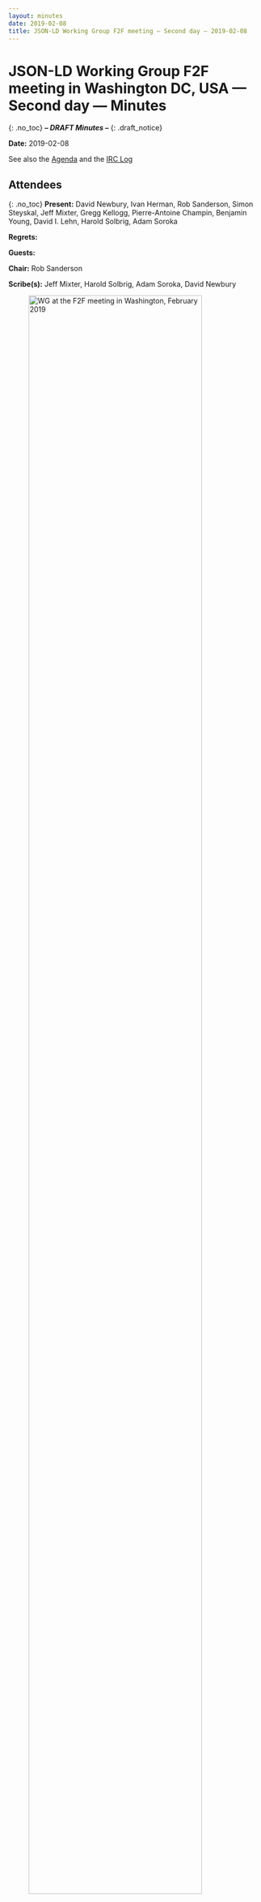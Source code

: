 ```yaml
---
layout: minutes
date: 2019-02-08
title: JSON-LD Working Group F2F meeting — Second day — 2019-02-08
---
```


# JSON-LD Working Group F2F meeting in Washington DC, USA — Second day — Minutes
{: .no_toc}
***– DRAFT Minutes –***
{: .draft_notice}

**Date:** 2019-02-08

See also the [Agenda](https://tinyurl.com/ycsvtmu9) and the [IRC Log](https://www.w3.org/2019/02/08-json-ld-irc.txt)

## Attendees
{: .no_toc}
**Present:** David Newbury, Ivan Herman, Rob Sanderson, Simon Steyskal, Jeff Mixter, Gregg Kellogg, Pierre-Antoine Champin, Benjamin Young, David I. Lehn, Harold Solbrig, Adam Soroka

**Regrets:** 

**Guests:** 

**Chair:** Rob Sanderson

**Scribe(s):** Jeff Mixter, Harold Solbrig, Adam Soroka, David Newbury

<figure>
<img width="90%" src="/2018/json-ld-wg/assets/images/Washington_2019_small.jpg" title="WG at the F2F meeting in Washington, February 2019"/>
<caption><br>From left to right: David Lehn, Rob Sanderson, Harold Solbrig, David Newbury, Ivan Herman, Jeff Mixter, Gregg Kellogg, and Adam Soroka. (Pierre-Antoine Champin, Benjaming Young and Simon Steyskal dialed-in to the call)</caption>
</figure>



## Content:
{: .no_toc}

* TOC
{:toc}
---


> *Simon Steyskal:* whiteboard link [https://docs.google.com/document/d/1FcbySJzY5QyBW6HcCtO0LCUmppgIJqQzv565BqC5bOU/edit?pli=1#heading=h.vjeyyuqsyju9](https://docs.google.com/document/d/1FcbySJzY5QyBW6HcCtO0LCUmppgIJqQzv565BqC5bOU/edit?pli=1#heading=h.vjeyyuqsyju9)

### 1. Sealing ... again
{: #section1}

**Pierre-Antoine Champin:** not ok with the decision with context null being able to wipe everything. It is brittle and using a nested context that could have null. It is not necessary to seal terms  
… we are overwriting context null  
… solution is to separate the functions and create a new keyword that can be used to unseal all of the current sealed terms. @unseal no would unseal all terms for example  
… sealed terms would not be touched  
… a third benefit would make it easier to deal with the situation where you import a sealed context  

**Ivan Herman:** what this means is that a context null wipes out everything except what is sealed?  

**Pierre-Antoine Champin:** no opinion on how this would function but sealed terms would not be affected  

**David Newbury:** for the use case where you have an area in the document we would need to use unsealed and context null  

**Rob Sanderson:** you could unseal everything and adding null to blow everything away  

**Gregg Kellogg:** is you see the @seal today it would have problems  

**Ivan Herman:** this is very similar to the extension conversation we had yesterday  

**Pierre-Antoine Champin:** this is a separation of concerns to unseal terms and/or wipe the context  

**Ivan Herman:** yesterday we came to this a realized that we do not have a real use case for this  

**Ivan Herman:** if you look at the examples at the end we decided to seal individual terms so in the current proposal we should rather look being able to unseal individual terms  

**Gregg Kellogg:** there is the asymmetry of unseal and seal - unseal unseals everything. This need does not seem to exist in the wild.  
… not in favor of doing this  

**Pierre-Antoine Champin:** agrees that the syntax is a bit odd but regarding the use cases from yesterday we were looking for a way to unseal the entire context. the use case here is when you encounter random sealed contexts in the wild  

**Gregg Kellogg:** if we allow you to fix wild sealed contexts we lower the need/concern to get the use of seal correct  
… better option is to have the community decide what should be sealed  

**David Newbury:** if we provide a mechanism to unseal sealed context that defeats the original point of this issue  

**Adam Soroka:** thought is was more of a strong suggestion to not unseal not a restriction to unseal  

**Pierre-Antoine Champin:** my concern about context null we are defeating the reason for seal but in a more sneaky way. this proposal clearly defines what we are doing and can imply why we are doing it  

**Gregg Kellogg:** wanted to note that we can not expect sanctity around contexts sealed, unsealed, null, etc  
… more comfortable with context null  

**Rob Sanderson:** also prefer context null because it raises the stakes for the user as opposed to just unsealing the terms. with null, you need to start all over  

**Adam Soroka:** if you want to unseal the context terms, you need to know all of the terms to unseal but if you can unseal at the context level  
… it is not a huge problem  

**Ivan Herman:** we should put in a proposal and move on  

**Rob Sanderson:** sounds like we prefer the decision from yesterday  

> **Proposed resolution: After discussion, we agree on no change to sealed contexts from yesterday** *(Rob Sanderson)*
{: .proposed_resolution}

> *Rob Sanderson:* +1

> *Gregg Kellogg:* +1

> *Pierre-Antoine Champin:* +1

> *Harold Solbrig:* +1

> *Jeff Mixter:* +1

> *Ivan Herman:* +1

> *David I. Lehn:* +1

> *Simon Steyskal:* +1

> ***Resolution #1: After discussion, we agree on no change to sealed contexts from yesterday*** {: #resolution1 .resolution}

### 2. adding metadata to contexts
{: #section2}

> *Rob Sanderson:* github: [https://github.com/w3c/json-ld-syntax/issues/108](https://github.com/w3c/json-ld-syntax/issues/108)

**Rob Sanderson:** from the discussion around sealing  
… beyond being able to seal we want to check if a context has changed  
… you should be able to annotate the context to know its version or a checksum to test it  
… there is a spec that already does this SRI  
… a 1.1 processor could use this to see if a context has changed and if so do something  

> *Simon Steyskal:* link to SRI [https://www.w3.org/TR/SRI/](https://www.w3.org/TR/SRI/)

**Ivan Herman:** originally this type of feature was based on the desire to create a helping hand for implementations that want to use caching for contexts  
… this is also what SRI is used with in HTML  

> *Ivan Herman:* -> [https://github.com/w3c/json-ld-syntax/issues/108#issuecomment-460201634](https://github.com/w3c/json-ld-syntax/issues/108#issuecomment-460201634) another syntax

**Ivan Herman:** as an alternative we could have data that points to the nearest stored version of the context similar to how CSS works  
… extra metadata for the context could be added and might be useful  

**David Newbury:** how is this related to hash links?  

**Ivan Herman:** SRI is around and tested  
… for SRI it is an existing implementation feature in HTML so all we have to so is refer to the SRI documentation  

**Benjamin Young:** question the value of encoding this in the context  
… concerned about adding all of the metadata for contexts into the context  

> *Rob Sanderson:* spec: [https://tools.ietf.org/html/draft-sporny-hashlink-02](https://tools.ietf.org/html/draft-sporny-hashlink-02)

> *Benjamin Young:* msporny's write up of hashlink's value to JSON-LD (and friends) [https://lists.w3.org/Archives/Public/public-json-ld-wg/2019Jan/0000.html](https://lists.w3.org/Archives/Public/public-json-ld-wg/2019Jan/0000.html)

**Gregg Kellogg:** this seems like we are in the HTML domain based on the use cases  
… like the idea of pathing but feel like we should not bake that into the standard  

> *Benjamin Young:* +1 to gkellogg's thoughts

**Harold Solbrig:** this seems like a general problem not specific to JSON-LD  

**Rob Sanderson:** against hashlinks because it is not normative. This is not prohibited but we do not need to explicitly say so. Do not want to focus just an a HTML approach  

**Adam Soroka:** maybe we could offer best practices  

> *Rob Sanderson:* +1 to best practice note

**Adam Soroka:** should we kick this issue up for the broader community to discuss  

**Ivan Herman:** do not see the relation to HTML as relevant. For SRI all we need is a clear definition of what the hash value we are using is referring to  

**Adam Soroka:** do we need to specify what to do with the hash value  

**Ivan Herman:** no  

**Adam Soroka:** is this a protocol level question?  

**David I. Lehn:** the readability could be a concern  

**Rob Sanderson:** reliance on the http headers seems not feasible. Since a document can load in multiple contexts where should that information be stored and acted upon.  

**Gregg Kellogg:** if the integrity checking is not done on the processor than it will not work  

**Harold Solbrig:** this is another feature we are adding to JSON-ld  
… what do we gain for adding this into the spec?  

**Ivan Herman:** if you want to help folks that are on a bad network connection - this could solve that problem.  

**Harold Solbrig:** what about support for current integrity versioning approaches that work and are used?  

**David Newbury:** to implement this we will need to add a third way to reference contexts  

**Ivan Herman:** we could defer this because it opens a lot of questions that we would need to address  

**Ivan Herman:** what do say to the folks that have this problem now  
… we do not have anything in our spec to address this use case concern  

**Gregg Kellogg:** this is a resource caching issue and there is ways to solve this currently  

**David Newbury:** is we allow metadata in context - we could also rethink adding documentation in the context  

**Adam Soroka:** is integrity also part of the concern?  

**Ivan Herman:** there are a few reference implementations. They should try to implement the best possible caching control and see how it work and document how to do it  

**Ivan Herman:** all of these implementations should serve as examples on how to solve this problem  

> *Benjamin Young:* current CG "best practice" for caching [https://json-ld.org/spec/latest/json-ld-api-best-practices/#cache-context](https://json-ld.org/spec/latest/json-ld-api-best-practices/#cache-context)

**Rob Sanderson:** the issue of integrity is related to versioning - want to ensure that the contexts that are being loaded are not mutable  

**Harold Solbrig:** this is sort of what http expire headers are used for  

**Harold Solbrig:** if we did SRI we would need to explain how it works and what to do with it  

**Rob Sanderson:** we should propose that this is an issue but we are not the folks to deal with it  

**Ivan Herman:** agreed but we might want to also say that we will be more rigorous about documenting how implementors do this  

> **Proposed resolution: Defer the integrity/context metadata related issues, and request early horizontal review from security, privacy and TAG.** *(Rob Sanderson)*
{: .proposed_resolution}

> *Ivan Herman:* +1

> *Gregg Kellogg:* +1

> *Jeff Mixter:* +1

> *Rob Sanderson:* +1

> *Simon Steyskal:* +1

> *Benjamin Young:* +1

> *David Newbury:* +1

> *Pierre-Antoine Champin:* +1

> ***Resolution #2: Defer the integrity/context metadata related issues, and request early horizontal review from security, privacy and TAG.*** {: #resolution2 .resolution}

### 3. "itemref", issue 19
{: #section3}

**Rob Sanderson:** issue occurs when resource occurs multiple times in the graph.  What would be nice that if you knew that terms got used repeatedly...  
… would be nice if you had references from the inclusion to included.  JSON API calls it "included"  
… JSON Schema has $ref.  

> *David Newbury:* [https://jsonapi.org/format/1.1/#document-top-level](https://jsonapi.org/format/1.1/#document-top-level)

> *David Newbury:* an example of it in the JSON-API spec is here: [https://jsonapi.org/format/1.1/#document-compound-documents](https://jsonapi.org/format/1.1/#document-compound-documents)

**Rob Sanderson:** useful in graph context so you can use references rather than values  
… is this a frame issue or syntax?  We decided both - could go into framing to know that "included" is not a predicate, it is the inclusion  
… references block rather than <base#>included.  

**Gregg Kellogg:** did you consider the RDFa approach, where there is a way to output triples where after parsing there is a reasoning step?  

**Ivan Herman:** I thought that was more directly done...  

**Gregg Kellogg:** ... that was microdata. RDFa is more directly — reasoner takes triples and outputs w/ different subject.  

**Jeff Mixter:** is there a way to solve this with @graph?  
… I have a first block of JSON which is object outside of a graph and add subgraphs with aliased keyword  

**Ivan Herman:** this is mixing levels — syntax is similar but this is not a graph  

**Gregg Kellogg:** inverse properties?  Included have reverse relationships to items that are included  
… is `classificaton_of` is at term that is an `@reverse` -- achieves separation of concerns but also includes expanding, compacting and framing for round trip  

**Rob Sanderson:** would still need an `@nest` property.  

**Ivan Herman:** there are two ways to look at this:  
… 1) enum:c6 is an internal reference that we could handle with fragment id in graph, but I have an extra triple in the graph ...  
… you get extra links  
… 2) conceptually expect value of enum:c6 to be physically replicated and put back into the node  
… itemref did the replication option  
… JSON Schema creates a fragment identifier, but is this what you are looking for?  

**David Newbury:** our use case is the latter case  
… because in a JSON only environment, knowing where to go is difficult.  

**Ivan Herman:** Option 2) requires duplication and massaging in graph...  

**Rob Sanderson:** gregg's proposal w/ `included : {"@container": "@id"}` (sort of) works  

**Ivan Herman:** included should be a nest  

**David Newbury:** how do I get option 2) (included under classification)?  

**Gregg Kellogg:** we'd still need an inverse thing.  If I have an id map but want to say it is sort of transparent...  

**Ivan Herman:** if a term is defined to be `@nest`, does `@id` still work or do you ignore that once and for all?  

**Gregg Kellogg:** `@nest` allows me to use an intermediate property to hold things which are pushed up.  We want subtree to be somewhere else  

**Ivan Herman:** if included is `@nest`, is `@container: @id` still valid?  

**Gregg Kellogg:** round tripping is an issue as well.  

**Benjamin Young:** posted playground example above that uses "embedded".  Seems to do what you want.  Note that "included" is an array in  
… json API not an object.  Also introducing a non-JSON reference mechanism  

**Ivan Herman:** what you do is define a graph, not the content of the graph  

**Rob Sanderson:** there is a blank node `_:b0` which has a name and a type  

**Gregg Kellogg:** use a preprocessing tool or do it the way RDFa does it?  

**David Newbury:** I could do this but it wouldn't be valid JSON-LD ...  

**Gregg Kellogg:** It would be, but it wouldn't be the graph you are looking for  

> *Harold Solbrig:* (discussion about examples on FTF document... w/ `@nest` and rather than containing , references object...)

**David Newbury:** in practice we use `@id` in our main document and use a placeholder in data, but requires an addition piece of semantic ata  

**Pierre-Antoine Champin:** 2 questions.  1) Do we agree that the enum term should be defined as well?  (a: yes)  
… 2) is `"@type": "@nest"` the way it would be written?  (a: no)  

> *Rob Sanderson:* nest: [https://www.w3.org/TR/json-ld11/#ex-65-defining-property-nesting](https://www.w3.org/TR/json-ld11/#ex-65-defining-property-nesting)

**Gregg Kellogg:** could handle it with n3 reasoning?  
… it seems like we are trying to do things at a totally different level.  

**Adam Soroka:** one other wrinkle ... this would play oddly with a streaming processor.  

**Gregg Kellogg:** this is the reason we did rdfa the way we did  

**Ivan Herman:** in rdfa we define terms and additional semantic rules, which is what we do here.  

**Gregg Kellogg:** it has already been done, we could just reference it.  

> *Gregg Kellogg:* [https://www.w3.org/TR/html-rdfa/#property-copying](https://www.w3.org/TR/html-rdfa/#property-copying)

**Ivan Herman:** done through RDF, but way too complicated...  

> *Pierre-Antoine Champin:* reminds me of the very first version of RDF `rdf:aboutEach`

> *Rob Sanderson:* [http://tinyurl.com/ydgfcgl4](http://tinyurl.com/ydgfcgl4)

> *Harold Solbrig:* (azaroth using playground example between jane and john...)

**Ivan Herman:** copying vs. referencing.  We can say that copying stuff is outside json-ld.  
… reference, however, might be doable.  What do we need to make the example on the screen (enum:c6, ... in issue #19) work  
… . included is there because of bookkeeping.  The approach feels natural  
… if included is nested, you take it out of the equation altogether...  

**Rob Sanderson:** needs to be a new syntax (`"@id": "@nest"`?)  

**Simon Steyskal:** works as expected on playground but `@id: @nest` doesn't work  

> *Pierre-Antoine Champin:* [https://json-ld.org/playground-dev/#startTab=tab-nquads&json-ld=%7B%22%40context%22%3A%5B%22http%3A%2F%2Fschema.org%2F%22%2C%7B%22labels%22%3A%7B%22%40id%22%3A%22%40nest%22%7D%7D%5D%2C%22%40type%22%3A%22Person%22%2C%22labels%22%3A%5B%7B%22familyName%22%3A%22Doe%22%7D%2C%7B%22givenName%22%3A%22Jane%22%7D%5D%7D](https://json-ld.org/playground-dev/#startTab=tab-nquads&json-ld=%7B%22%40context%22%3A%5B%22http%3A%2F%2Fschema.org%2F%22%2C%7B%22labels%22%3A%7B%22%40id%22%3A%22%40nest%22%7D%7D%5D%2C%22%40type%22%3A%22Person%22%2C%22labels%22%3A%5B%7B%22familyName%22%3A%22Doe%22%7D%2C%7B%22givenName%22%3A%22Jane%22%7D%5D%7D)

**Gregg Kellogg:** is there a way through `@nest` to subsume `@graph` while defining a bush  

**Gregg Kellogg:** today, nesting requires the object  

**Gregg Kellogg:** There's obviously work to be done...  

**Rob Sanderson:** how much?  

**Gregg Kellogg:** (waffles and ponders...) involves extending id of nesting... there a lot of angles to this, man.  

**David Newbury:** to clarify, we're not addressing framing right now, correct?  

**Ivan Herman:** workergnome -- is this approach still ok?  Does it accomplish what you want?  

> **Proposed resolution: Continue to explore `@nest` with additional features, such as `@container:@id`, as a solution to issue #19** *(Rob Sanderson)*
{: .proposed_resolution}

> *Ivan Herman:* +1

> *Simon Steyskal:* +1

> *Rob Sanderson:* +1

> *Jeff Mixter:* +1

> *Harold Solbrig:* +1

> *Gregg Kellogg:* +1

> *David I. Lehn:* +1

> *Adam Soroka:* +1

> *Pierre-Antoine Champin:* +1

> *David Newbury:* +1

> ***Resolution #3: Continue to explore `@nest` with additional features, such as `@container:@id`, as a solution to issue #19*** {: #resolution3 .resolution}

> *Benjamin Young:* +1

> ***Action #1: gkellogg and pchampin to explore effect of `@nest+@container:@id` on compaction and expansion***
{: #action1 .action}

### 4. YAML? CBOR?
{: #section4}

> *Simon Steyskal:* charter [https://www.w3.org/2018/03/jsonld-wg-charter.html](https://www.w3.org/2018/03/jsonld-wg-charter.html)

**Rob Sanderson:** [quotes from charter]  

**Ivan Herman:** I have no idea how that got there  
… i.e. who wanted that there  

**Gregg Kellogg:** there was some yaml-ld out there  
… but CBOR is more interesting  

> *Rob Sanderson:* CBOR: [http://cbor.io/](http://cbor.io/)

> *Benjamin Young:* YAML: [https://yaml.org/](https://yaml.org/)

**Ivan Herman:** we should ignore the complexites of CBOR  
… that go beyond JSON  

**Gregg Kellogg:** support for native types in CBOR would be useful if we do CBOR  

**Benjamin Young:** the CBOR idea is more complicated, but more valuable  
… the broader question is whether someone intends to process this kind of stuff w/o conversion to JSON first  

**Ivan Herman:** tbc, we cannot publish a recommendation on this, but we can publish a note  

**Benjamin Young:** CBOR is important in the space of crypto, signing, etc.  

**David I. Lehn:** YAML has  a lot of advanced features, e.g. linking, a type system  
… that's all interesting, but it doesn't match JSON-LD at all  
… that feels like a different spec  

**Gregg Kellogg:** we could offer spec text such that the native types could be extended  
… we might be bale to provide an extension model for that  

**Ivan Herman:** we are a small group  
… anything we have here requires ownership from someone  
… if I have to choose, the one that has a market is CBOR  
… much as I like YAML, it has a small usage  

**David I. Lehn:** YAML is used a lot for configuration  

**Ivan Herman:** just trying to be realistic  

**Harold Solbrig:** bioinformatics and biology used the heck out of YAML, not so much JSON  

**Ivan Herman:** do we have someone who will own this?  

**Rob Sanderson:** Is anyone willing to own a document that describes the relationships between these languages  

**Harold Solbrig:** there may be interest from my group, let me check into it  

**Ivan Herman:** if we can do one, we should do CBOR! It's binary.  
… we would get a binary format for free  

**Ivan Herman:** has anyone tried conversion to see what the gain is?  

> *Adam Soroka:* [discussion of potential space gains]

> *Simon Steyskal:* [http://cbor.me](http://cbor.me)

> *Adam Soroka:* [discussion of CBOR]

**Rob Sanderson:** we can put some priorities into the various notes documents we've discussed  
… the community would benefit much more from the primer than anything about YAML  

> *Adam Soroka:* [general agreement]

> *Ivan Herman:* There is also [http://cbor.io/](http://cbor.io/) for the spec and overview

> **Proposed resolution: Defer CBOR / YAML / *  -LD until primer document is under way ; hsolbrig to investigate if he can be editor for *-LD** *(Rob Sanderson)*
{: .proposed_resolution}

> *Rob Sanderson:* +1

> *Adam Soroka:* +1

> *Simon Steyskal:* +1

> *Harold Solbrig:* +1

> *Gregg Kellogg:* +1

> *David I. Lehn:* +1

> *David Newbury:* +1

> *Ivan Herman:* +1

> ***Resolution #4: Defer CBOR / YAML / *  -LD until primer document is under way ; hsolbrig to investigate if he can be editor for *-LD*** {: #resolution4 .resolution}

**Rob Sanderson:** we have completed our agenda, which other issues shall we tackle?  

> *Rob Sanderson:* project: [https://github.com/orgs/w3c/projects/4](https://github.com/orgs/w3c/projects/4)

### 5. Issue Triage
{: #section5}

#### 5.1. Feature Detection in JSON-LD Processors
{: #section5-1}

> *Adam Soroka:* [https://github.com/w3c/json-ld-syntax/issues/33](https://github.com/w3c/json-ld-syntax/issues/33)

**Gregg Kellogg:** Close won't fix for #33?  

> *Rob Sanderson:* +1 to close wontfix, due to lack of time and the extent of the new work

**Gregg Kellogg:** this would injure interoperability  

**Rob Sanderson:** agreed  
… and it's a big ask to prescribe all the features  

**Ivan Herman:** do we close it? or defer it?  

**David I. Lehn:** This was a while ago  
… we were coming up with lots of features  

**Gregg Kellogg:** and then mediatypes have been used for just this  

**David Newbury:** I would happily close  
… this kind of version inspection-- the complexity outweighs any benefit  
… we want to put the burden on implementors, this does the opposite  

**David I. Lehn:** one place this might help is with something like JSON literals,  

**Rob Sanderson:** that goes right to the interop question  

**Gregg Kellogg:** the reason we needed `@version` is to make a 1.0 processor die because it would not check the range of various keys  
… which we've tightened up in 1.1.  
… we used to leave that open  
… so adding something more specific to `@version` would be gratuitous, in that sense  

**Ivan Herman:** why would this help the user?  
… I don't care about the devs-- they will manage  
… but this will complicate life for the users!  
… I don't see who would gaim  

> **Proposed resolution: Close #33, wontfix. Extension mechanism is just to add features to the context that a processor does not understand.** *(Rob Sanderson)*
{: .proposed_resolution}

> *Ivan Herman:* +1

> *Gregg Kellogg:* +1

> *David Newbury:* +1

> *Jeff Mixter:* +1

> *Rob Sanderson:* +1

> *Simon Steyskal:* +1

> *Harold Solbrig:* +1

> *ajs6f>ajs6f:* has joined #json-ld

> *ajs6f>:* `<ajs6f>`+1

> ***Resolution #5: Close #33, wontfix. Extension mechanism is just to add features to the context that a processor does not understand.*** {: #resolution5 .resolution}

#### 5.2. Streaming Profiles for JSON-LD to/from RDF
{: #section5-2}

> *Rob Sanderson:* ref: [https://github.com/w3c/json-ld-api/issues/5](https://github.com/w3c/json-ld-api/issues/5)

> *ajs6f>gkellogg:* there are savings to be realized if one could spec a profile for streaming

**Gregg Kellogg:** this profile would say, "to be streamed, a JSON_LD serialization would need to have the following characteristics  

**Ivan Herman:** analysis of the format with this in mind  

**Ivan Herman:** I'd say defer  
… this might be interesting enough that someone might publish something before this WG ends  

**Gregg Kellogg:** we could publish something that invites people to work on this  

> **Proposed resolution: Streaming is interesting, but not high priority for work given current participants ; highlight in a blog post** *(Rob Sanderson)*
{: .proposed_resolution}

> *Gregg Kellogg:* +1

> *Adam Soroka:* +1

> *Rob Sanderson:* +1

> *Benjamin Young:* +1

> *Simon Steyskal:* +1

> *Ivan Herman:* +1

> *David I. Lehn:* +1

> *Jeff Mixter:* +1

> *Harold Solbrig:* +1

> *David Newbury:* +1

> ***Resolution #6: Streaming is interesting, but not high priority for work given current participants ; highlight in a blog post*** {: #resolution6 .resolution}

#### 5.3. Define media profile for frames
{: #section5-3}

> *Adam Soroka:* [https://github.com/w3c/json-ld-framing/issues/21](https://github.com/w3c/json-ld-framing/issues/21)

> *Adam Soroka:* [https://github.com/w3c/json-ld-framing/issues/28](https://github.com/w3c/json-ld-framing/issues/28)

**Gregg Kellogg:** the framing document that did not become a rec has a mimetype in it  
… but that was a bad idea-- we have profiles!  
… we have a profile param that identifies a context  
… we don't require that the context be published with that profile  
… should we require that of frames?  
… you might want to do that because frames use different keywords  

**Rob Sanderson:** if you push a frame document into a regular JSON-LD proc, it should beef  

**Gregg Kellogg:** [describes framing in general]  

> *Rob Sanderson:* ref: [https://www.w3.org/TR/json-ld11-framing/](https://www.w3.org/TR/json-ld11-framing/) ;)

**Ivan Herman:** gkellogg: should this be a profile or a separate mediatype?  

**Ivan Herman:** a mediatype points to a specific document that describes that mediatype. those docs are different in this case, so the mediatypes should be different  

**Gregg Kellogg:** using the parameter would allow us to negotiate for a context  

**David Newbury:** thinking about the IIIF use case, being able to request docs as either a context or a frame  

**Gregg Kellogg:** if you reference a context but it comes back as a frame, you could change you inx model to account for that  

**David Newbury:** IIIF use a "context" as we use a "profile", e.g. to include a version  
… but that seems okay because we could do it either way  

**Gregg Kellogg:** we describe the behavior of downloading a context and we would need to account for this there.  

**Ivan Herman:** if you don't register a new mediatype for frame, we will have to change our docs, so which one requires more work?  

**Rob Sanderson:** if we say separate mediatype, we need tests for that  
… frames out there in the wild would now fail  

**Rob Sanderson:** if that is decisive, we should rec that a profile SHOULD be used  
… to avoid that  

> **Proposed resolution: Use ld+json with a profile for media type of frames, import frame keywords to syntax with reference out.** *(Rob Sanderson)*
{: .proposed_resolution}

> *Rob Sanderson:* +1

> *Ivan Herman:* +1

> *Harold Solbrig:* +1

> *Gregg Kellogg:* +1

> *Simon Steyskal:* +1

> *Adam Soroka:* +1

> *David I. Lehn:* +1

> *Jeff Mixter:* +1

> *David Newbury:* +1

> *Benjamin Young:* +1

> ***Resolution #7: Use ld+json with a profile for media type of frames, import frame keywords to syntax with reference out.*** {: #resolution7 .resolution}

> **Proposed resolution: the use of the media type for a frame is RECOMMENDED not a MUST** *(Rob Sanderson)*
{: .proposed_resolution}

> *Rob Sanderson:* +1

> *Ivan Herman:* +1

> *Adam Soroka:* +1

> *Gregg Kellogg:* +1

> *Simon Steyskal:* +1

> *David Newbury:* +1

> *David I. Lehn:* +1

> *Harold Solbrig:* +1

> ***Resolution #8: the use of the media type for a frame is RECOMMENDED not a MUST*** {: #resolution8 .resolution}

> *Jeff Mixter:* +1

#### 5.4. URL-s vs. IRI-s
{: #section5-4}

> *Ivan Herman:* [https://github.com/w3c/json-ld-syntax/issues/25](https://github.com/w3c/json-ld-syntax/issues/25)

> **Proposed resolution: Close syntax #25 wontfix, we stick with IRI rather than using URL** *(Rob Sanderson)*
{: .proposed_resolution}

> *Gregg Kellogg:* +1

> *Adam Soroka:* +1

> *Rob Sanderson:* +1

> *Ivan Herman:* +1

> *Harold Solbrig:* +1

> *David Newbury:* +1

> *Simon Steyskal:* +1

> *Benjamin Young:* +1

> *Jeff Mixter:* +1

> ***Resolution #9: Close syntax #25 wontfix, we stick with IRI rather than using URL*** {: #resolution9 .resolution}

#### 5.5. Relax the colliding keywords constraint for `@type`
{: #section5-5}

> *Rob Sanderson:* ref: [https://github.com/w3c/json-ld-api/issues/4](https://github.com/w3c/json-ld-api/issues/4)

**Gregg Kellogg:** there is no identified use case for this  

**Rob Sanderson:** the complications outweigh any benefit  

> **Proposed resolution: Close api#4 wontfix, use case is covered with scoped contexts, and no other known use cases to justify the complexity** *(Rob Sanderson)*
{: .proposed_resolution}

> *Gregg Kellogg:* +1

> *Ivan Herman:* +1

> *Rob Sanderson:* +1

> *Jeff Mixter:* +1

> *Adam Soroka:* +!

> *Harold Solbrig:* +1

> *Benjamin Young:* +1

> *Simon Steyskal:* +1

> *David I. Lehn:* +1

> *David Newbury:* +1

> ***Resolution #10: Close api#4 wontfix, use case is covered with scoped contexts, and no other known use cases to justify the complexity*** {: #resolution10 .resolution}

#### 5.6. Term definitions in context that support multiple values for `@type`?
{: #section5-6}

> *Rob Sanderson:* ref: [https://github.com/w3c/json-ld-syntax/issues/121](https://github.com/w3c/json-ld-syntax/issues/121)

**Rob Sanderson:** this came out of the sealing discussion  
… timc notes that schema.org has properties that take either text or resource  
… should we be able to say that a property accepts either type A or type B but not type C  

**Gregg Kellogg:** schema.org should have different properties for differently-typed values  

**Ivan Herman:** not really practical for schema.org users  

**Rob Sanderson:** you can rep this in the instance doc itself, inline  
… I say close won'tfix because it is unambiguous but ugly  

**Gregg Kellogg:** e.g. if you have a property 'author' it could have values of many different types  

**Rob Sanderson:** validation is not JSON-LD's job, just mapping  

**Ivan Herman:** in the context of schemo.org, can they properly define that something is say, a resource or a text?/  

**Ivan Herman:** is it a case of "if it can be parsed as a URI it should be treated as such"?  

**general:** no, that's too error-prone  

**Ivan Herman:** they (schema.org) have a canonical order of expectation  

**Gregg Kellogg:** and schema.org doesn't really use linked data  

> **Proposed resolution: Close #121 wontfix, as the solution that isn't ambiguous is very very complicated** *(Rob Sanderson)*
{: .proposed_resolution}

> *Ivan Herman:* +1

> *Adam Soroka:* +1

> *Rob Sanderson:* +1

> *Gregg Kellogg:* +

> *David Newbury:* +1

> *David I. Lehn:* +1

> *Benjamin Young:* +0 (missed most of the debate)

> *Gregg Kellogg:* also [http://linter.structured-data.org,](http://linter.structured-data.org,) which does it’s best to figure it out.

> *Gregg Kellogg:* +1

> *Jeff Mixter:* +1

> ***Resolution #11: Close #121 wontfix, as the solution that isn't ambiguous is very very complicated*** {: #resolution11 .resolution}

> *Harold Solbrig:* +1

#### 5.7. Option to specify level of compaction for literals & resources
{: #section5-7}

> *Rob Sanderson:* ref: [https://github.com/w3c/json-ld-api/issues/33#](https://github.com/w3c/json-ld-api/issues/33#)

> *Rob Sanderson:* [https://github.com/w3c/json-ld-api/issues/33#issuecomment-418518683](https://github.com/w3c/json-ld-api/issues/33#issuecomment-418518683)

**Gregg Kellogg:** what happens if you see data that's a string?  Answer:  you won't.  
… but the alg. has to do something.  
… provide a way to compact a document that does IRI compaction (aka turn IRIs into terms/compact IRIs) probably to reduce the use of arrays so you don' t use it unless you need it.  
… so we would always have objects with @id and @value.  If they were aliased, it would be that, etc, etc.  
… so the question that Rob raised is what if you see an input that has @value that looks like a URI, and that has @type: none.  What would happen?  
… this wouldn't happen, because you'd expand that makes this unambiguous.  But what id you did?  
… I would say that you'd probably treat these as strings.  

**Rob Sanderson:** I agree  

**Adam Soroka:** It seems that it's a little surprising, but this should be explained clearly, since it can be counterintuitive.  

**Gregg Kellogg:** and where does this go?  
… it's not really part of the syntax.  
… that matters in compaction, but to an author, I don't think that @none has an effect, because it only matters in context evaluation  
… the syntax document leaves the rules to the API document  

**Ivan Herman:** I would welcome this into the syntax document  
… people don't read the API document.  

**Gregg Kellogg:** but it's not useful to understand the syntax, but only the operation of the compaction  

**Ivan Herman:** if there are ways to control compactions, I should know them in the API document  

**Adam Soroka:** does this go in the primer?  

**Gregg Kellogg:** when you're reading an document, and you see an embedded context, you get the mental model of what expansion does.  Similarly, when compacting, you get the idea of how to turn an ID into a string.  
… you can understand the mental model.  

**Ivan Herman:** where is that documented?  

**Gregg Kellogg:** there's an incomplete description in the syntax document, and a full description would make the syntax document even MORE complicated.  

**Adam Soroka:** Can we put a note in somewhere?  

**Gregg Kellogg:** we need a note for it now  

**Rob Sanderson:** let's see what the documentation looks like  

**Gregg Kellogg:** agreed, and someone should read through it and see what's missing.  

> *Adam Soroka:* ajs6f: +1 to responding to something concrete

**Gregg Kellogg:** framing is a different, since it embodies more.  

> **Proposed resolution: Use `@type:@none` to force compaction to generate object values ; Ivan and Adam will review for understandability** *(Rob Sanderson)*
{: .proposed_resolution}

> *Rob Sanderson:* +1

> *Gregg Kellogg:* +1

> *Jeff Mixter:* +1

> *David Newbury:* +1

> *Ivan Herman:* +1

**Adam Soroka:** the primer should talk a lot about shapes.  

> *Adam Soroka:* +1

> *David I. Lehn:* +1

> *Harold Solbrig:* +1

> ***Resolution #12: Use `@type:@none` to force compaction to generate object values ; Ivan and Adam will review for understandability*** {: #resolution12 .resolution}

#### 5.8. Provide an option for all terms to get a default `"@container"`
{: #section5-8}

> *Rob Sanderson:* ref: [https://github.com/w3c/json-ld-framing/issues/31](https://github.com/w3c/json-ld-framing/issues/31)

**Gregg Kellogg:** I had discussed putting in a default container set unless set otherwise.  
… which is less disruptive than the graph id  
… not a framing issue, but a compaction issue  

**Rob Sanderson:** just a convenience mechanism  
… is the value of this higher enough to warrant a new default?  

**Gregg Kellogg:** can't be done in framing, must be in compaction.  
… is it valuable enough?  

**Ivan Herman:** this is what schema would do.  They are very systematic in mapping this.  
… this will make schema.org will get there automatically  

**Gregg Kellogg:** currently, list and set are incompatible, though we've discussed this.  

> *David Newbury:* .. one used to be ordered, and one unordered...but we've overridden that already.

**Rob Sanderson:** for this issue, if you were to set a default container at @language  

**Gregg Kellogg:** that would be scary.  Everything would be a language map.  
… and you'd have to define that.  

**Rob Sanderson:** if you snuck this away...  

**Rob Sanderson:** how would you undo this if it was `@set`?  

**Gregg Kellogg:** ... empty array?  `@container: null`?  

**Rob Sanderson:** in my opinion, the value is outweighed by the danger  

**David Newbury:** I don't think that we need better ergonomics for creating contexts...  

**Rob Sanderson:** so we propose that this is valuable, but can they provide more use cases other than it being a bit redundant?  

> **Proposed resolution: push back to original commenter, asking for more use cases. Saving context authors some keystrokes is not a high priority** *(Rob Sanderson)*
{: .proposed_resolution}

> *David Newbury:* +1

> *Jeff Mixter:* +1

> *Rob Sanderson:* +1

> *Gregg Kellogg:* +1

> *Ivan Herman:* +1

> *Rob Sanderson:* ...

> **Proposed resolution: Close framing #31, wontfix, with request for further discussion if they can provide more information to support its inclusion** *(Rob Sanderson)*
{: .proposed_resolution}

> *David Newbury:* +1

> *Rob Sanderson:* +1

> *Ivan Herman:* +1

> *Jeff Mixter:* +1

> *David I. Lehn:* +1

> ***Action #2: Rob Sanderson to put comment in to #31 requesting more info***
{: #action2 .action}

> *Gregg Kellogg:* +1

> *Harold Solbrig:* +1

> ***Resolution #13: Close framing #31, wontfix, with request for further discussion if they can provide more information to support its inclusion*** {: #resolution13 .resolution}

#### 5.9. TriG graphs in JSON-LD
{: #section5-9}

> *Rob Sanderson:* ref: [https://github.com/w3c/json-ld-syntax/issues/128](https://github.com/w3c/json-ld-syntax/issues/128)

**Gregg Kellogg:** The concern is that TRiG does not use the value, insomuch as it's just a set of graphs, names, etc, where JSON-LD has the object being the name of something in the default graph.  

**Ivan Herman:** that's what the issues says.  What dave put in is a solution that technically works.  It's awful, and you can put in a fig leaf by aliasing `@graph`, but...  
… what did come up is that Pierre Antoine put in a proposal for a solution and the syntax was wrong, but the way that it is now after our discussion this morning it probably works, but it is consistent.  
… what he has here will work once we've done the cognates.  
… that's the figleaf  

**Gregg Kellogg:** I like that more than one problem is solved with a single solution  

**Rob Sanderson:** should we validate that it expands correctly one the fixes are in?  

**Gregg Kellogg:** something might expand oddly...  

**Ivan Herman:** expanding is for machines.  I don't care.  But for humans, what P.A. has put in is fine.  

> **Proposed resolution: Verify that `@nest` solution for #19 solves issue in #128 and defer until then** *(Rob Sanderson)*
{: .proposed_resolution}

> *David Newbury:* +1

> *Jeff Mixter:* +1

> *Rob Sanderson:* +1

> *Gregg Kellogg:* +1

> *Ivan Herman:* +1

**Rob Sanderson:** we should make sure it's solved before closing  

> *Harold Solbrig:* +1

> *David I. Lehn:* +1

> ***Resolution #14: Verify that `@nest` solution for #19 solves issue in #128 and defer until then*** {: #resolution14 .resolution}

> *Adam Soroka:* +1

#### 5.10. datasets and graphs
{: #section5-10}

> *Rob Sanderson:* ref: [https://github.com/w3c/json-ld-syntax/issues/30](https://github.com/w3c/json-ld-syntax/issues/30)

**Ivan Herman:** I don't like the way that this is done, but it turned into a philosophical argument, and I can just close it.  

**Ivan Herman:** to clarify, I want to close it because it's way too late.  

#### 5.11. Framing blank node unnamed graphs
{: #section5-11}

> *Rob Sanderson:* ref: [https://github.com/w3c/json-ld-framing/issues/27](https://github.com/w3c/json-ld-framing/issues/27)

**Gregg Kellogg:** how can SHeX validate verifiable claims?  
… there was no reasonable way for SHeX to figure out where to start in that graph to begin validation.  Why not just reuse the blank node as the default subject of the graph?  

**Ivan Herman:** I remember, and I am opposed to this.  

**Rob Sanderson:** if it was not a blank node, does the problem go away?  

**Gregg Kellogg:** if it had an identity, it wouldn't get to this point.  

**Gregg Kellogg:** if you use a graph container, should we use the blank node as the default subject for the graph?  

**Ivan Herman:** that's semantically wrong.  

**Rob Sanderson:** is this a RDF problem?  

**Ivan Herman:** no.  A blank node for the graph and a blank node within the graph are two different things.  

**Gregg Kellogg:** JSON people have a tree-based view, and graphs are not required to have a root.  
… so it's not unreasonable to add a property to indicate in the root.  

**Gregg Kellogg:** this is used in framing, where the top node has a id  

**Harold Solbrig:** I object to bnode, because if there's not a stake in the ground, having magic to b-nodes...  

**Gregg Kellogg:** fragment identifiers would be a better solution.  

> **Proposed resolution: close framing#27 wontfix, as there's no justification for the required RDF layer requirement that the blank node identity of the named graph is the default subject of the triples in the graph** *(Rob Sanderson)*
{: .proposed_resolution}

> *Gregg Kellogg:* +1

> *Rob Sanderson:* +1

> *David Newbury:* +1

> *Ivan Herman:* +1

> *Harold Solbrig:* +1!

> *David I. Lehn:* +1

> *Jeff Mixter:* +1

> *Adam Soroka:* +0

> ***Resolution #15: close framing#27 wontfix, as there's no justification for the required RDF layer requirement that the blank node identity of the named graph is the default subject of the triples in the graph*** {: #resolution15 .resolution}

---


### 6. Resolutions
{: #res}

* [Resolution #1](#resolution1): After discussion, we agree on no change to sealed contexts from yesterday
* [Resolution #2](#resolution2): Defer the integrity/context metadata related issues, and request early horizontal review from security, privacy and TAG.
* [Resolution #3](#resolution3): Continue to explore `@nest` with additional features, such as `@container:@id`, as a solution to issue #19
* [Resolution #4](#resolution4): Defer CBOR / YAML / *  -LD until primer document is under way ; hsolbrig to investigate if he can be editor for *-LD
* [Resolution #5](#resolution5): Close #33, wontfix. Extension mechanism is just to add features to the context that a processor does not understand.
* [Resolution #6](#resolution6): Streaming is interesting, but not high priority for work given current participants ; highlight in a blog post
* [Resolution #7](#resolution7): Use ld+json with a profile for media type of frames, import frame keywords to syntax with reference out.
* [Resolution #8](#resolution8): the use of the media type for a frame is RECOMMENDED not a MUST
* [Resolution #9](#resolution9): Close syntax #25 wontfix, we stick with IRI rather than using URL
* [Resolution #10](#resolution10): Close api#4 wontfix, use case is covered with scoped contexts, and no other known use cases to justify the complexity
* [Resolution #11](#resolution11): Close #121 wontfix, as the solution that isn't ambiguous is very very complicated
* [Resolution #12](#resolution12): Use `@type:@none` to force compaction to generate object values ; Ivan and Adam will review for understandability
* [Resolution #13](#resolution13): Close framing #31, wontfix, with request for further discussion if they can provide more information to support its inclusion
* [Resolution #14](#resolution14): Verify that `@nest` solution for #19 solves issue in #128 and defer until then
* [Resolution #15](#resolution15): close framing#27 wontfix, as there's no justification for the required RDF layer requirement that the blank node identity of the named graph is the default subject of the triples in the graph

### 7. Action Items
{: #act}

* [Action #1](#action1): gkellogg and pchampin to explore effect of `@nest+@container:@id` on compaction and expansion
* [Action #2](#action2): Rob Sanderson to put comment in to #31 requesting more info
